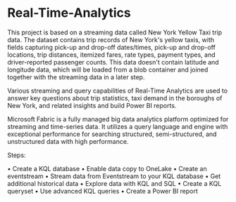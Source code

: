 # Real-Time-Analytics

This project is based on a streaming data called New York Yellow Taxi trip data. The dataset contains trip records of New York's yellow taxis, with fields capturing pick-up and drop-off dates/times, pick-up and drop-off locations, trip distances, itemized fares, rate types, payment types, and driver-reported passenger counts. This data doesn't contain latitude and longitude data, which will be loaded from a blob container and joined together with the streaming data in a later step.

Various streaming and query capabilities of Real-Time Analytics are used to answer key questions about trip statistics, taxi demand in the boroughs of New York, and related insights and build Power BI reports.

Microsoft Fabric is a fully managed big data analytics platform optimized for streaming and time-series data. It utilizes a query language and engine with exceptional performance for searching structured, semi-structured, and unstructured data with high performance.

Steps:

•	Create a KQL database
•	Enable data copy to OneLake
•	Create an eventstream
•	Stream data from Eventstream to your KQL database
•	Get additional historical data
•	Explore data with KQL and SQL
•	Create a KQL queryset
•	Use advanced KQL queries
•	Create a Power BI report

